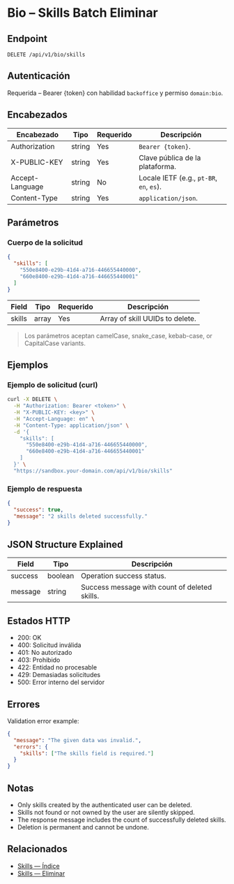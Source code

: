 # Bio – Skills Batch Eliminar

## Endpoint

```
DELETE /api/v1/bio/skills
```

## Autenticación

Requerida – Bearer {token} con habilidad `backoffice` y permiso `domain:bio`.

## Encabezados

| Encabezado           | Tipo   | Requerido | Descripción |
| ---------------- | ------ | -------- | ----------- |
| Authorization    | string | Yes      | `Bearer {token}`. |
| X-PUBLIC-KEY     | string | Yes      | Clave pública de la plataforma. |
| Accept-Language  | string | No       | Locale IETF (e.g., `pt-BR`, `en`, `es`). |
| Content-Type     | string | Yes      | `application/json`. |

## Parámetros

### Cuerpo de la solicitud

```json
{
  "skills": [
    "550e8400-e29b-41d4-a716-446655440000",
    "660e8400-e29b-41d4-a716-446655440001"
  ]
}
```

| Field    | Tipo  | Requerido | Descripción |
| -------- | ----- | -------- | ----------- |
| skills   | array | Yes      | Array of skill UUIDs to delete. |

> Los parámetros aceptan camelCase, snake_case, kebab-case, or CapitalCase variants.

## Ejemplos

### Ejemplo de solicitud (curl)

```bash
curl -X DELETE \
  -H "Authorization: Bearer <token>" \
  -H "X-PUBLIC-KEY: <key>" \
  -H "Accept-Language: en" \
  -H "Content-Type: application/json" \
  -d '{
    "skills": [
      "550e8400-e29b-41d4-a716-446655440000",
      "660e8400-e29b-41d4-a716-446655440001"
    ]
  }' \
  "https://sandbox.your-domain.com/api/v1/bio/skills"
```

### Ejemplo de respuesta

```json
{
  "success": true,
  "message": "2 skills deleted successfully."
}
```

## JSON Structure Explained

| Field   | Tipo    | Descripción |
| ------- | ------- | ----------- |
| success | boolean | Operation success status. |
| message | string  | Success message with count of deleted skills. |

## Estados HTTP

- 200: OK
- 400: Solicitud inválida
- 401: No autorizado
- 403: Prohibido
- 422: Entidad no procesable
- 429: Demasiadas solicitudes
- 500: Error interno del servidor

## Errores

Validation error example:

```json
{
  "message": "The given data was invalid.",
  "errors": {
    "skills": ["The skills field is required."]
  }
}
```

## Notas

- Only skills created by the authenticated user can be deleted.
- Skills not found or not owned by the user are silently skipped.
- The response message includes the count of successfully deleted skills.
- Deletion is permanent and cannot be undone.

## Relacionados

- [Skills — Índice](SkillÍndice.md)
- [Skills — Eliminar](SkillEliminar.md)
